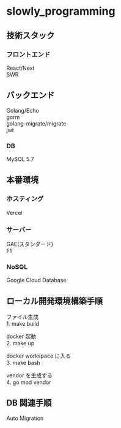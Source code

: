 # slowly_programming

## 技術スタック

### フロントエンド

React/Next  
SWR

## バックエンド

Golang/Echo  
gorm  
golang-migrate/migrate  
jwt

### DB

MySQL 5.7

## 本番環境

### ホスティング

Vercel

### サーバー

GAE(スタンダード)  
F1

### NoSQL

Google Cloud Database

## ローカル開発環境構築手順

ファイル生成  
1\. make build

docker 起動  
2. make up

docker workspace に入る  
3. make bash

vendor を生成する  
4. go mod vendor

## DB 関連手順

Auto Migration
